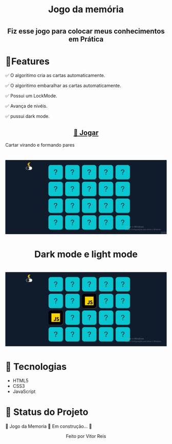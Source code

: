 
<h1 align="center" >Jogo da memória<h1>
<h2 align="center">Fiz esse jogo para colocar meus conhecimentos em Prática</h2>
<h1 > 🚀Features</h1>
<p>✅ O algoritimo cria as cartas automaticamente.</p>
<p>✅ O algoritimo embaralhar as cartas automaticamente.</p>
<p>✅ Possui um LockMode.</p>
<p>✅ Avança de nivéis.</p>
<p>✅ pussui dark mode.</p>
<h2 color="blue" align="center">
<a href="https://VitorHRD.github.io/Jogo-da-Memoria/">🔗 Jogar</a>
</h2

<h1 align="center">Cartar virando e formando pares<h1>
<img src="./imagens/gif1.gif"></img>
<h1 align="center">Dark mode e light mode<h1>
<img src="./imagens/gif2.gif"></img>
<h1>🚀 Tecnologias</h1>
 
 <ul>
     <li> HTML5
      <li> CSS3
       <li> JavaScript
 </ul>
 
<h1 > 🚀 Status do Projeto </h1>
 
 <p > 🚧 Jogo da Memoria 🚀 Em construção... 🚧 </p>
 
 
 <p align="center">Feito por Vitor Reis</p>